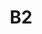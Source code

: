 ---
layout: mote
menu: false
title: B2
title-tei: "[/Bii/]"
letter: B
number: 2
description: Mote B2
permalink: /B2/
prev: B1
next: B3
---